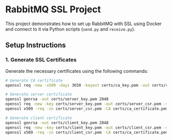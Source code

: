 # RabbitMQ SSL Project

This project demonstrates how to set up RabbitMQ with SSL using Docker and connect to it via Python scripts (`send.py` and `receive.py`).

## Setup Instructions

### 1. Generate SSL Certificates

Generate the necessary certificates using the following commands:

```bash
# Generate CA certificate
openssl req -new -x509 -days 3650 -keyout certs/ca_key.pem -out certs/ca_certificate.pem -nodes -subj "/C=TH/ST=Bangkok/L=Bangkok/O=TRUS/OU=POC/CN=MyRabbitMQCA"

# Generate server certificate
openssl genrsa -out certs/server_key.pem 2048
openssl req -new -key certs/server_key.pem -out certs/server_csr.pem -subj "/C=TH/ST=Bangkok/L=Bangkok/O=TRUS/OU=POC/CN=localhost"
openssl x509 -req -in certs/server_csr.pem -CA certs/ca_certificate.pem -CAkey certs/ca_key.pem -CAcreateserial -out certs/server_certificate.pem -days 3650

# Generate client certificate
openssl genrsa -out certs/client_key.pem 2048
openssl req -new -key certs/client_key.pem -out certs/client_csr.pem -subj "/C=TH/ST=Bangkok/L=Bangkok/O=TRUS/OU=POC/CN=client"
openssl x509 -req -in certs/client_csr.pem -CA certs/ca_certificate.pem -CAkey certs/ca_key.pem -CAcreateserial -out certs/client_certificate.pem -days 3650
```
